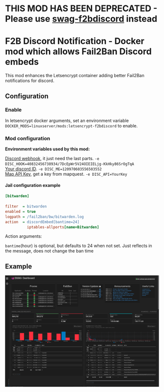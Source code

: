 # THIS MOD HAS BEEN DEPRECATED - Please use [swag-f2bdiscord](https://github.com/linuxserver/docker-mods/tree/swag-f2bdiscord) instead


# F2B Discord Notification - Docker mod which allows Fail2Ban Discord embeds

This mod enhances the Letsencrypt container adding better Fail2Ban notifications for discord.

## Configuration

### Enable

In letsencrypt docker arguments, set an environment variable `DOCKER_MODS=linuxserver/mods:letsencrypt-f2bdiscord` to enable.

### Mod configuration

**Environment variables used by this mod:**

[Discord webhook](https://support.discordapp.com/hc/en-us/articles/228383668-Intro-to-Webhooks), it just need the last parts. `-e DISC_HOOK=40832456738934/7DcEpWr5V24OIEIELjg-KkHky86SrOgTqA`  
[Your discord ID](https://support.discordapp.com/hc/en-us/articles/206346498-Where-can-I-find-my-User-Server-Message-ID-). `-e DISC_ME=120970603556503552`  
[Map API Key](https://developer.mapquest.com/), get a key from mapquest. `-e DISC_API=YourKey`

#### Jail configuration example

```ini
[bitwarden]

filter  = bitwarden
enabled = true
logpath = /fail2ban/bw/bitwarden.log
action  = discordEmbed[bantime=24]
          iptables-allports[name=Bitwarden]

```

Action arguments:

`bantime`(hour) is optional, but defaults to 24 when not set. Just reflects in the message, does not change the ban time

## Example

![Example picture](.assets/Example.png)

